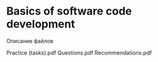 # Basics of software code development

Описание файлов

Practice (tasks).pdf
Questions.pdf
Recommendations.pdf
